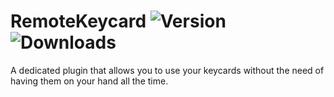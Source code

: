 # RemoteKeycard ![Version](https://img.shields.io/github/v/release/Unbistrackted/RemoteKeycard?style=plastic&label=Version&color=dc3e3e) ![Downloads](https://img.shields.io/github/downloads/Parkeymon/RemoteKeycard/total?style=plastic&label=Downloads&color=50f63f) 
A dedicated plugin that allows you to use your keycards without the need of having them on your hand all the time. 
